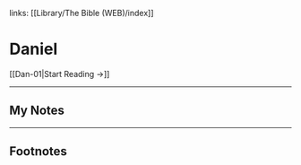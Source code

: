 links: [[Library/The Bible (WEB)/index]]
# Daniel

[[Dan-01|Start Reading →]]

---
## My Notes

---
## Footnotes
